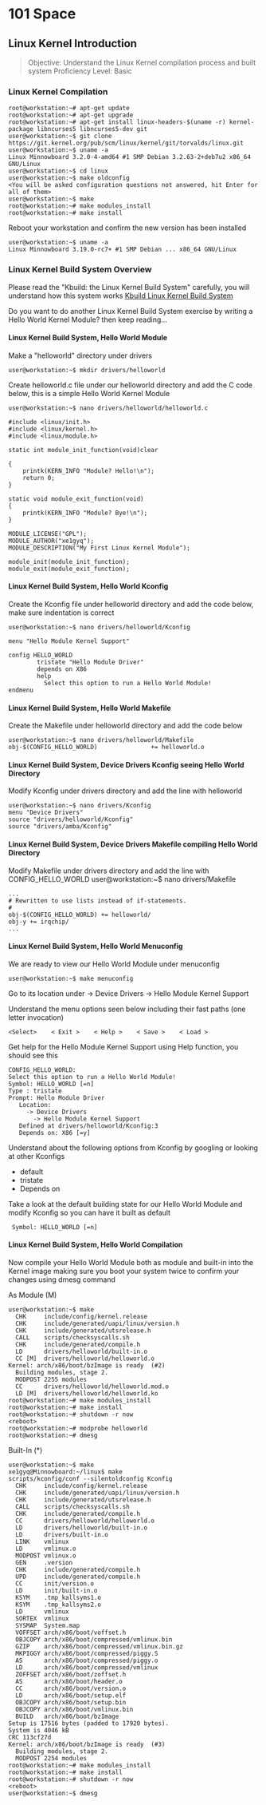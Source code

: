 101 Space
==

## Linux Kernel Introduction

> Objective: Understand the Linux Kernel compilation process and built system
> Proficiency Level: Basic

### Linux Kernel Compilation

    root@workstation:~# apt-get update
    root@workstation:~# apt-get upgrade
    root@workstation:~# apt-get install linux-headers-$(uname -r) kernel-package libncurses5 libncurses5-dev git
    user@workstation:~$ git clone https://git.kernel.org/pub/scm/linux/kernel/git/torvalds/linux.git
    user@workstation:~$ uname -a
    Linux Minnowboard 3.2.0-4-amd64 #1 SMP Debian 3.2.63-2+deb7u2 x86_64 GNU/Linux
    user@workstation:~$ cd linux
    user@workstation:~$ make oldconfig
    <You will be asked configuration questions not answered, hit Enter for all of them>
    user@workstation:~$ make
    root@workstation:~# make modules_install
    root@workstation:~# make install

Reboot your workstation and confirm the new version has been installed

    user@workstation:~$ uname -a
    Linux Minnowboard 3.19.0-rc7+ #1 SMP Debian ... x86_64 GNU/Linux

### Linux Kernel Build System Overview

Please read the "Kbuild: the Linux Kernel Build System" carefully, you will understand how this system works
[Kbuild Linux Kernel Build System](http://www.linuxjournal.com/content/kbuild-linux-kernel-build-system)

Do you want to do another Linux Kernel Build System exercise by writing a Hello World Kernel Module? then keep reading...

#### Linux Kernel Build System, Hello World Module

Make a "helloworld" directory under drivers

    user@workstation:~$ mkdir drivers/helloworld

Create helloworld.c file under our helloworld directory and add the C code below, this is a simple Hello World Kernel Module

    user@workstation:~$ nano drivers/helloworld/helloworld.c

```
#include <linux/init.h>
#include <linux/kernel.h>
#include <linux/module.h>

static int module_init_function(void)clear

{
	printk(KERN_INFO "Module? Hello!\n");
	return 0;
}

static void module_exit_function(void)
{
	printk(KERN_INFO "Module? Bye!\n");
}

MODULE_LICENSE("GPL");
MODULE_AUTHOR("xe1gyq");
MODULE_DESCRIPTION("My First Linux Kernel Module");

module_init(module_init_function);
module_exit(module_exit_function);
```

#### Linux Kernel Build System, Hello World Kconfig

Create the Kconfig file under helloworld directory and add the code below, make sure indentation is correct

    user@workstation:~$ nano drivers/helloworld/Kconfig

    menu "Hello Module Kernel Support"
    
    config HELLO_WORLD
            tristate "Hello Module Driver"
            depends on X86
            help
              Select this option to run a Hello World Module!
    endmenu


#### Linux Kernel Build System, Hello World Makefile


Create the Makefile under helloworld directory and add the code below

    user@workstation:~$ nano drivers/helloworld/Makefile
    obj-$(CONFIG_HELLO_WORLD)               += helloworld.o


#### Linux Kernel Build System, Device Drivers Kconfig seeing Hello World Directory


Modify Kconfig under drivers directory and add the line with helloworld

    user@workstation:~$ nano drivers/Kconfig
    menu "Device Drivers"
    source "drivers/helloworld/Kconfig"
    source "drivers/amba/Kconfig"

#### Linux Kernel Build System, Device Drivers Makefile compiling Hello World Directory

Modify Makefile under drivers directory and add the line with CONFIG_HELLO_WORLD
user@workstation:~$ nano drivers/Makefile

    ...
    # Rewritten to use lists instead of if-statements.
    #
    obj-$(CONFIG_HELLO_WORLD) += helloworld/
    obj-y += irqchip/
    ...


#### Linux Kernel Build System, Hello World Menuconfig

We are ready to view our Hello World Module under menuconfig
    
    user@workstation:~$ make menuconfig

Go to its location under
    -> Device Drivers
      -> Hello Module Kernel Support

Understand the menu options seen below including their fast paths (one letter invocation)

    <Select>    < Exit >    < Help >    < Save >    < Load >

Get help for the Hello Module Kernel Support using Help function, you should see this

    CONFIG_HELLO_WORLD:
    Select this option to run a Hello World Module!
    Symbol: HELLO_WORLD [=n]
    Type : tristate
    Prompt: Hello Module Driver
       Location:
         -> Device Drivers
           -> Hello Module Kernel Support
       Defined at drivers/helloworld/Kconfig:3
       Depends on: X86 [=y]

Understand about the following options from Kconfig by googling or looking
at other Kconfigs

- default
- tristate
- Depends on

Take a look at the default building state for our Hello World Module and
modify Kconfig so you can have it built as default

     Symbol: HELLO_WORLD [=n]

#### Linux Kernel Build System, Hello World Compilation

Now compile your Hello World Module both as module and built-in into the
Kernel image making sure you boot your system twice to confirm your
changes using dmesg command

As Module (M)

    user@workstation:~$ make
      CHK     include/config/kernel.release
      CHK     include/generated/uapi/linux/version.h
      CHK     include/generated/utsrelease.h
      CALL    scripts/checksyscalls.sh
      CHK     include/generated/compile.h
      LD      drivers/helloworld/built-in.o
      CC [M]  drivers/helloworld/helloworld.o
    Kernel: arch/x86/boot/bzImage is ready  (#2)
      Building modules, stage 2.
      MODPOST 2255 modules
      CC      drivers/helloworld/helloworld.mod.o
      LD [M]  drivers/helloworld/helloworld.ko
    root@workstation:~# make modules_install
    root@workstation:~# make install
    root@workstation:~# shutdown -r now
    <reboot>
    root@workstation:~# modprobe helloworld
    root@workstation:~# dmesg
 
Built-In (*)

    user@workstation:~$ make
    xe1gyq@Minnowboard:~/linux$ make                                                                                                               
    scripts/kconfig/conf --silentoldconfig Kconfig
      CHK     include/config/kernel.release                    
      CHK     include/generated/uapi/linux/version.h                    
      CHK     include/generated/utsrelease.h            
      CALL    scripts/checksyscalls.sh                    
      CHK     include/generated/compile.h                    
      CC      drivers/helloworld/helloworld.o                    
      LD      drivers/helloworld/built-in.o                    
      LD      drivers/built-in.o                    
      LINK    vmlinux                    
      LD      vmlinux.o                    
      MODPOST vmlinux.o                    
      GEN     .version                    
      CHK     include/generated/compile.h                    
      UPD     include/generated/compile.h
      CC      init/version.o                    
      LD      init/built-in.o                    
      KSYM    .tmp_kallsyms1.o                    
      KSYM    .tmp_kallsyms2.o                    
      LD      vmlinux
      SORTEX  vmlinux
      SYSMAP  System.map
      VOFFSET arch/x86/boot/voffset.h
      OBJCOPY arch/x86/boot/compressed/vmlinux.bin
      GZIP    arch/x86/boot/compressed/vmlinux.bin.gz
      MKPIGGY arch/x86/boot/compressed/piggy.S
      AS      arch/x86/boot/compressed/piggy.o
      LD      arch/x86/boot/compressed/vmlinux
      ZOFFSET arch/x86/boot/zoffset.h
      AS      arch/x86/boot/header.o
      CC      arch/x86/boot/version.o
      LD      arch/x86/boot/setup.elf
      OBJCOPY arch/x86/boot/setup.bin
      OBJCOPY arch/x86/boot/vmlinux.bin
      BUILD   arch/x86/boot/bzImage
    Setup is 17516 bytes (padded to 17920 bytes).
    System is 4046 kB
    CRC 113cf27d
    Kernel: arch/x86/boot/bzImage is ready  (#3)
      Building modules, stage 2.
      MODPOST 2254 modules
    root@workstation:~# make modules_install
    root@workstation:~# make install
    root@workstation:~# shutdown -r now
    <reboot>
    user@workstation:~$ dmesg
